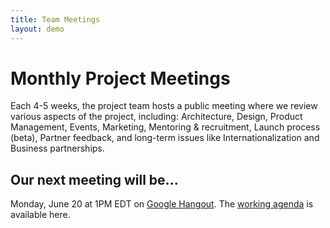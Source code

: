 ```yaml
---
title: Team Meetings
layout: demo
---
```


# Monthly Project Meetings
Each 4-5 weeks, the project team hosts a public meeting where we review various aspects of the project, including: Architecture, Design, Product Management, Events, Marketing, Mentoring &amp; recruitment, Launch process (beta), Partner feedback, and long-term issues like Internationalization and Business partnerships.

## Our next meeting will be...

Monday, June 20 at 1PM EDT on <a href="https://hangouts.google.com/hangouts/_/cureinternational.org/hospitalrun">Google Hangout</a>. The <a href="https://docs.google.com/document/d/1TfuT4NccWBFmZViOLyZPEbWLA2O1ArPg0B5Tn50lSM0/edit">working agenda</a> is available here.